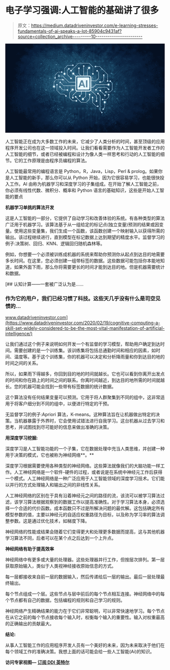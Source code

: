 # 电子学习强调:人工智能的基础讲了很多

> 原文：<https://medium.datadriveninvestor.com/e-learning-stresses-fundamentals-of-ai-speaks-a-lot-85904c9431af?source=collection_archive---------10----------------------->

![](img/728b2c5cef4c9c39871841e1d6e22845.png)

人工智能正在成为大多数工作的未来，它减少了人类分析的时间，甚至顶级的应用程序开发公司也在这一领域投入时间。让我们看看需要作为人工智能开发者工作的人工智能的细节，或者已经被编程和设计为像人类一样思考和行动的人工智能的细节。它的工作原理是由程序员编程的算法。

人工智能最常用的编程语言是 Python，R，Java，Lisp，Perl & prolog。如果你是人工智能的新手，那么你可以从 Python 开始，因为它很容易学习，也能很快投入工作。AI 由称为机器学习和深度学习的子集组成。在开始了解人工智能之前，你必须有线性代数、微积分、概率和 Python 语言的基础知识，这些是开始人工智能的要点

**机器学习单挑的算法开发**

这是人工智能的一部分，它提供了自动学习和改善体验的系统。有各种类型的算法广泛用于机器学习。该算法基于从一组给定的标记点(独立变量)预测的结果或因变量。使用这些变量集，我们生成一个函数，该函数创建一个映射输入以获得所需的输出。该过程继续进行，直到模型在标记数据上达到期望的精度水平。监督学习的例子:决策树、回归、KNN、逻辑回归随机森林等。

例如，你想要一个必须被训练成机器的系统来帮助你预测你从起点到达目的地需要多长时间。在这里，您必须创建一组带标签的数据。这些数据可能包括你本能地知道，如果外面下雨，那么你将需要更长的时间才能到达目的地。但是机器需要统计和数据。

[](https://www.datadriveninvestor.com/2020/02/19/cognitive-computing-a-skill-set-widely-considered-to-be-the-most-vital-manifestation-of-artificial-intelligence/) [## 认知计算——一套被广泛认为是……

### 作为它的用户，我们已经习惯了科技。这些天几乎没有什么是司空见惯的…

www.datadriveninvestor.com](https://www.datadriveninvestor.com/2020/02/19/cognitive-computing-a-skill-set-widely-considered-to-be-the-most-vital-manifestation-of-artificial-intelligence/) 

让我们通过这个例子来说明如何开发一个有监督的学习模型，帮助用户确定到达时间。需要创建的是一个训练集。该训练集将包括总通勤时间和相应的因素，如时间、温度等。基于这个训练集，你的机器可以决定和分析降雨量和你到达目的地的时间之间的关系。

所以，如果雨下得越多，你回到目的地的时间就越长。它也可以看到你离开出发点的时间和你在路上的时间之间的联系。你离时间越近，到达目的地所需的时间就越长。您的机器可能会找到一些带有标签数据的统计数据。

这个算法没有任何结果变量可以预测。它用于将人群聚集到不同的组中，这非常适用于将客户细分到不同的组中，以便进行特定的干预。

无监督学习的例子:Apriori 算法，K-means。这种算法旨在让机器做出特定的决策。当机器暴露于外界时，它会使用试错法进行自我学习。这台机器从过去学习和思考，并试图找到尽可能好的信息来做出准确的决策。

**用深度学习挖掘:**

深度学习是人工智能功能的一个子集，它在数据处理中充当人类思维，并创建一种用于决策的模式，它也被称为神经网络**。**

深度学习根据需要使用各种类型的神经网络。这些算法就像我们的大脑功能一样工作。人工神经网络是一个软件-硬件的过程，或者说是在系统中神经元工作后获得一个模式。人工神经网络是一种广泛应用于人工智能领域的深度学习技术。它们能以并行的方式处理输入和输出之间的非线性关系。

人工神经网络的区别在于具有沿着神经元之间的路径的流，该流可以被学习算法过滤，该学习算法根据观察到的数据工作以提高准确性。对于学习算法本身，必须选择一个合适的代价函数。成本函数只不过是所解决问题的最优解。这包括确定所有模型参数的值，主要以神经元的自适应权重路径为目标，以及称为学习率的算法调整参数。这是通过优化技术，如梯度下降。

神经网络的性能或结果会随着它们变得更大和处理更多数据而提高，这与其他机器学习算法不同，后者可以在某个点之后达到一个上升点。

**神经网络有助于提高效率**

神经网络中有更多或大量的处理器。这些处理器并行工作，但按层次排列。第一层获取原始输入，类似于人类视神经接收原始信息的方式。

每一层都接收来自前一层的数据输入，然后传递给后一层的输出。最后一层处理最终输出。

每个节点组成一个层。这些节点与层中前后的每个节点相互连接。神经网络中的每个节点都有自己的数据，包括编程的规则和自己学习的规则。

神经网络产生精确结果的能力在于它们非常聪明，可以非常快速地学习。每个节点在从它之前的每个节点接收每个输入时，权衡每个输入的重要性。输入对权重最高的正确输出的贡献最大。

**结论:**

从事人工智能工作的应用程序开发人员有一个美好的未来，因为未来取决于他们在每个领域工作的准确决策。我想上面的话可能会给一些人工智能(Ai)的知识。

**访问专家视图—** [**订阅 DDI 英特尔**](https://datadriveninvestor.com/ddi-intel)